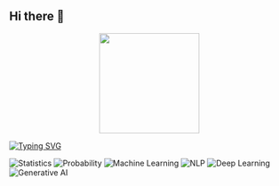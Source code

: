 ## Hi there 👋

<div align="center">
  <img height="180em" src="https://github-readme-stats.vercel.app/api?username=nikhilniksss&show_icons=true&theme=radical&include_all_commits=true&count_private=true"/>
</div>

[![Typing SVG](https://readme-typing-svg.demolab.com?font=Fira+Code&weight=600&size=30&pause=1000&color=36BCF7FF&center=true&vCenter=true&repeat=true&width=800&lines=Transforming+Complex+Data+into+Actionable+Insights;Building+AI+Solutions+for+Tomorrow)](https://git.io/typing-svg)

![Statistics](https://img.shields.io/badge/Statistics-388E3C?style=for-the-badge&logo=mathematics&logoColor=white)
![Probability](https://img.shields.io/badge/Probability-43853D?style=for-the-badge&logo=mathematics&logoColor=white)
![Machine Learning](https://img.shields.io/badge/Machine%20Learning-FF6F00?style=for-the-badge&logo=python&logoColor=white)
![NLP](https://img.shields.io/badge/NLP-1572B6?style=for-the-badge&logo=natural-language-processing&logoColor=white)
![Deep Learning](https://img.shields.io/badge/Deep%20Learning-FF5722?style=for-the-badge&logo=tensorflow&logoColor=white)
![Generative AI](https://img.shields.io/badge/Generative%20AI-FF4081?style=for-the-badge&logo=artificial-intelligence&logoColor=white)

<!--
**nikhilniksss/nikhilniksss** is a ✨ _special_ ✨ repository because its `README.md` (this file) appears on your GitHub profile.

Here are some ideas to get you started:

- 🔭 I’m currently working on ...
- 🌱 I’m currently learning ...
- 👯 I’m looking to collaborate on ...
- 🤔 I’m looking for help with ...
- 💬 Ask me about ...
- 📫 How to reach me: ...
- 😄 Pronouns: ...
- ⚡ Fun fact: ...
-->
